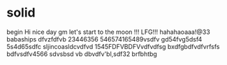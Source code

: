 # solid
begin
Hi
nice day
gm
let's start
to the moon !!!
LFG!!!
hahahaoaaa!@33
babaships
dfvzfdfvb
23446356
546574165489vsdfv
gd54fvg5dsf4
5s4d65sdfc
sljincoasldcvdfvd
1545FDFVBDFVvdfvdfsg
bxdfgbdfvdfvrfsfs
bdfvsdfv4566
sdvsbsd
vb dbvdfv'bl,sdf32
brfbhtbg
